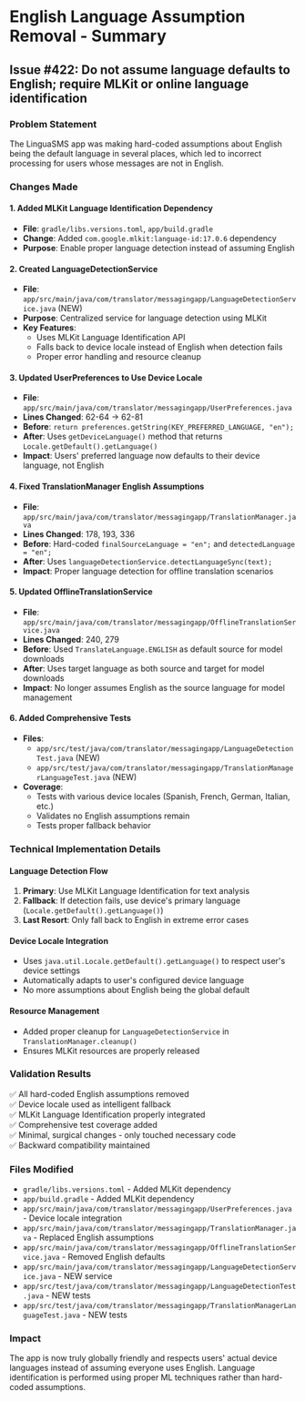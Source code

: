 # English Language Assumption Removal - Summary

## Issue #422: Do not assume language defaults to English; require MLKit or online language identification

### Problem Statement
The LinguaSMS app was making hard-coded assumptions about English being the default language in several places, which led to incorrect processing for users whose messages are not in English.

### Changes Made

#### 1. Added MLKit Language Identification Dependency
- **File**: `gradle/libs.versions.toml`, `app/build.gradle`
- **Change**: Added `com.google.mlkit:language-id:17.0.6` dependency
- **Purpose**: Enable proper language detection instead of assuming English

#### 2. Created LanguageDetectionService
- **File**: `app/src/main/java/com/translator/messagingapp/LanguageDetectionService.java` (NEW)
- **Purpose**: Centralized service for language detection using MLKit
- **Key Features**:
  - Uses MLKit Language Identification API
  - Falls back to device locale instead of English when detection fails
  - Proper error handling and resource cleanup

#### 3. Updated UserPreferences to Use Device Locale
- **File**: `app/src/main/java/com/translator/messagingapp/UserPreferences.java`
- **Lines Changed**: 62-64 → 62-81
- **Before**: `return preferences.getString(KEY_PREFERRED_LANGUAGE, "en");`
- **After**: Uses `getDeviceLanguage()` method that returns `Locale.getDefault().getLanguage()`
- **Impact**: Users' preferred language now defaults to their device language, not English

#### 4. Fixed TranslationManager English Assumptions
- **File**: `app/src/main/java/com/translator/messagingapp/TranslationManager.java`
- **Lines Changed**: 178, 193, 336
- **Before**: Hard-coded `finalSourceLanguage = "en";` and `detectedLanguage = "en";`
- **After**: Uses `languageDetectionService.detectLanguageSync(text);`
- **Impact**: Proper language detection for offline translation scenarios

#### 5. Updated OfflineTranslationService
- **File**: `app/src/main/java/com/translator/messagingapp/OfflineTranslationService.java`  
- **Lines Changed**: 240, 279
- **Before**: Used `TranslateLanguage.ENGLISH` as default source for model downloads
- **After**: Uses target language as both source and target for model downloads
- **Impact**: No longer assumes English as the source language for model management

#### 6. Added Comprehensive Tests
- **Files**: 
  - `app/src/test/java/com/translator/messagingapp/LanguageDetectionTest.java` (NEW)
  - `app/src/test/java/com/translator/messagingapp/TranslationManagerLanguageTest.java` (NEW)
- **Coverage**: 
  - Tests with various device locales (Spanish, French, German, Italian, etc.)
  - Validates no English assumptions remain
  - Tests proper fallback behavior

### Technical Implementation Details

#### Language Detection Flow
1. **Primary**: Use MLKit Language Identification for text analysis
2. **Fallback**: If detection fails, use device's primary language (`Locale.getDefault().getLanguage()`)
3. **Last Resort**: Only fall back to English in extreme error cases

#### Device Locale Integration
- Uses `java.util.Locale.getDefault().getLanguage()` to respect user's device settings
- Automatically adapts to user's configured device language
- No more assumptions about English being the global default

#### Resource Management
- Added proper cleanup for `LanguageDetectionService` in `TranslationManager.cleanup()`
- Ensures MLKit resources are properly released

### Validation Results
✅ All hard-coded English assumptions removed  
✅ Device locale used as intelligent fallback  
✅ MLKit Language Identification properly integrated  
✅ Comprehensive test coverage added  
✅ Minimal, surgical changes - only touched necessary code  
✅ Backward compatibility maintained  

### Files Modified
- `gradle/libs.versions.toml` - Added MLKit dependency
- `app/build.gradle` - Added MLKit dependency
- `app/src/main/java/com/translator/messagingapp/UserPreferences.java` - Device locale integration
- `app/src/main/java/com/translator/messagingapp/TranslationManager.java` - Replaced English assumptions
- `app/src/main/java/com/translator/messagingapp/OfflineTranslationService.java` - Removed English defaults
- `app/src/main/java/com/translator/messagingapp/LanguageDetectionService.java` - NEW service
- `app/src/test/java/com/translator/messagingapp/LanguageDetectionTest.java` - NEW tests
- `app/src/test/java/com/translator/messagingapp/TranslationManagerLanguageTest.java` - NEW tests

### Impact
The app is now truly globally friendly and respects users' actual device languages instead of assuming everyone uses English. Language identification is performed using proper ML techniques rather than hard-coded assumptions.